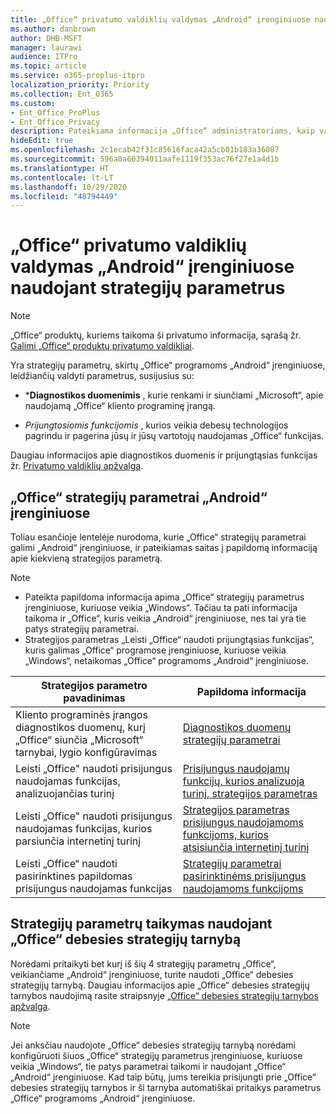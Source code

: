 ```yaml
---
title: „Office“ privatumo valdiklių valdymas „Android“ įrenginiuose naudojant strategijų parametrus
ms.author: danbrown
author: DHB-MSFT
manager: laurawi
audience: ITPro
ms.topic: article
ms.service: o365-proplus-itpro
localization_priority: Priority
ms.collection: Ent_O365
ms.custom:
- Ent_Office_ProPlus
- Ent_Office_Privacy
description: Pateikiama informacija „Office“ administratoriams, kaip valdyti „Office“ privatumo parametrus „Android“ įrenginiuose.
hideEdit: true
ms.openlocfilehash: 2c1ecab42f31c85616faca42a5cb01b183a36087
ms.sourcegitcommit: 596a0a60394011aafe1119f353ac76f27e1a4d1b
ms.translationtype: HT
ms.contentlocale: lt-LT
ms.lasthandoff: 10/29/2020
ms.locfileid: "48794449"
---
```

# <a name="use-policy-settings-to-manage-privacy-controls-for-office-on-android-devices"></a>„Office“ privatumo valdiklių valdymas „Android“ įrenginiuose naudojant strategijų parametrus

> [!NOTE]
> „Office“ produktų, kuriems taikoma ši privatumo informacija, sąrašą žr. [Galimi „Office“ produktų privatumo valdikliai](products-versions-privacy-controls.md).

Yra strategijų parametrų, skirtų „Office“ programoms „Android“ įrenginiuose, leidžiančių valdyti parametrus, susijusius su:

- ***Diagnostikos duomenimis** , kurie renkami ir siunčiami „Microsoft“, apie naudojamą „Office“ kliento programinę įrangą.

- _*_Prijungtosiomis funkcijomis_*_ , kurios veikia debesų technologijos pagrindu ir pagerina jūsų ir jūsų vartotojų naudojamas „Office“ funkcijas.

Daugiau informacijos apie diagnostikos duomenis ir prijungtąsias funkcijas žr. [Privatumo valdiklių apžvalga](overview-privacy-controls.md).

## <a name="policy-settings-available-for-office-on-android-devices"></a>„Office“ strategijų parametrai „Android“ įrenginiuose

Toliau esančioje lentelėje nurodoma, kurie „Office“ strategijų parametrai galimi „Android“ įrenginiuose, ir pateikiamas saitas į papildomą informaciją apie kiekvieną strategijos parametrą.

> [!NOTE]
>- Pateikta papildoma informacija apima „Office“ strategijų parametrus įrenginiuose, kuriuose veikia „Windows“. Tačiau ta pati informacija taikoma ir „Office“, kuris veikia „Android“ įrenginiuose, nes tai yra tie patys strategijų parametrai.
>- Strategijos parametras „Leisti „Office“ naudoti prijungtąsias funkcijas“, kuris galimas „Office“ programose įrenginiuose, kuriuose veikia „Windows“, netaikomas „Office“ programoms „Android“ įrenginiuose. 


|Strategijos parametro pavadinimas  |Papildoma informacija |
|---------|---------|
|Kliento programinės įrangos diagnostikos duomenų, kurį „Office“ siunčia „Microsoft“ tarnybai, lygio konfigūravimas|[Diagnostikos duomenų strategijų parametrai](manage-privacy-controls.md#policy-setting-for-diagnostic-data)         |
|Leisti „Office" naudoti prisijungus naudojamas funkcijas, analizuojančias turinį| [Prisijungus naudojamų funkcijų, kurios analizuoja turinį, strategijos parametras](manage-privacy-controls.md#policy-setting-for-connected-experiences-that-analyze-your-content)        |
|Leisti „Office" naudoti prisijungus naudojamas funkcijas, kurios parsiunčia internetinį turinį |[Strategijos parametras prisijungus naudojamoms funkcijoms, kurios atsisiunčia internetinį turinį](manage-privacy-controls.md#policy-setting-for-connected-experiences-that-download-online-content)         |
|Leisti „Office“ naudoti pasirinktines papildomas prisijungus naudojamas funkcijas  |[Strategijų parametrai pasirinktinėms prisijungus naudojamoms funkcijoms](manage-privacy-controls.md#policy-setting-for-optional-connected-experiences)|



## <a name="use-office-cloud-policy-service-to-apply-policy-settings"></a>Strategijų parametrų taikymas naudojant „Office“ debesies strategijų tarnybą

Norėdami pritaikyti bet kurį iš šių 4 strategijų parametrų „Office“, veikiančiame „Android“ įrenginiuose, turite naudoti „Office“ debesies strategijų tarnybą. Daugiau informacijos apie „Office“ debesies strategijų tarnybos naudojimą rasite straipsnyje [„Office“ debesies strategijų tarnybos apžvalga](../overview-office-cloud-policy-service.md).

> [!NOTE]
> Jei anksčiau naudojote „Office“ debesies strategijų tarnybą norėdami konfigūruoti šiuos „Office“ strategijų parametrus įrenginiuose, kuriuose veikia „Windows“, tie patys parametrai taikomi ir naudojant „Office“ „Android“ įrenginiuose. Kad taip būtų, jums tereikia prisijungti prie „Office“ debesies strategijų tarnybos ir ši tarnyba automatiškai pritaikys parametrus „Office“ programoms „Android“ įrenginiuose.

